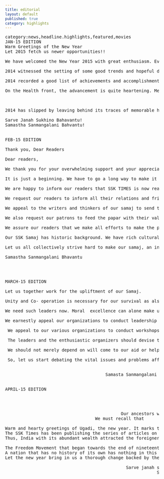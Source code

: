 ```yaml
---
title: editorial
layout: default
published: true
category: highlights
---
```

<pre>
category:news,headline.highlights,featured,movies
JAN-15 EDITION
Warm Greetings of the New Year
Let 2015 fetch us newer opportunities!!

We have welcomed the New Year 2015 with great enthusiasm. Every individual has his/her cherished hopes for a better tomorrow and for a better world. We have our collective day dreams too. The racial ill-will, hatred and mutual distrust of the nations and our inability to use the fruits of science solely for the welfare of mankind have led the apprehensions of fear about the future. Let us all wishfully hope that 2015 will pave the way for the world-peace and open up a stream of new enterprising opportunities for all of us. We have our responsibilities too. Hard work, sincerity of purpose and faith in ourselves is required. We shall redeem our pledge to serve our community with devotion and dedication.  Let us not loose faith in our mission to strive hard for the welfare of the mankind. 

2014 witnessed the setting of some good trends and hopeful developments in some spheres of life in the World as a whole. India witnessed some amazing developments that would reinforce the popular belief of the World that,India is the only hope for mankind's welfare. There were drastic administrative changes. The launching some new movements and projects has triggered new hopes and stirred enthusiasm in the masses. The new Union Government headed by Narendra Modi has proclaimed.Make in India's logan. The Swachch Bharat Abhiyan caught the imagination of people all over India and the entire nation showed enthusiastic response. This augurs well for our growing democracy as it has led to the voluntary participation of the public in the governmental programmes in the real sense of the term. The public trust in the government will lay a sound foundation for the successful implementation of the projects and programmes. The new fiscal approaches and policies, total computerization, the novel insurance facilities, �Bank accounts for all have instilled a new hope and this surely will pave way for the economic development and stability. 

2014 recorded a good list of achievements and accomplishments in various spheres,science, innovative technology, fine arts and sports and environmental protection. Our scientists successfully launched the Mangalayan spacecraft. Our own super smart Mars Orbiter Mission (MOM) dazzled the World by reaching the Mars on its very first attempt. And this feat is counted as one among 25 achievements of 2014. India won the covetous Nobel Peace Prize in 2014. Kudos to Kailash Satyarthi for all his earnest efforts and for raising the prestige of India in the comity of nations. 

On the Health front, the advancement is quite heartening. Medical facilities are being provided to the rural places of the country and the entire country is becoming health-conscious. The yogic associations and centres all around the country have been doing fairly well to awaken the people to become health-conscious. The television channels have been acting as catalysts of social change and our democracy is well on its way to become more and more maturer. In the field of sports, India shined considerably. Let us hope that India will continue to shine and do its best to become number one in the world.



2014 has slipped by leaving behind its traces of memorable happy events and happenings and its bitter memories. There were sexual harassments and atrocities and abuses on women and children, bombing explosions, the brutalities of the terrorists and horrible air crashes. Some social evils yet continue to pester us and we have to struggle hard to build the nation. In spite of the innumerable scaring problems, India is marching ahead with renewed confidence. It is all set to become a super power in the world sooner. We have to make this a reality and let us hope that 2015 will pile up achievements and advancements towards this goal. 

Sarve Janah Sukhino Bahavantu!
Samastha Sanmangalani Bahvantu!


FEB-15 EDITION

Thank you, Dear Readers 

Dear readers,

We thank you for your overwhelming support and your appreciation of the SSK TIMES. Hundreds of our readers have expressed their appreciations for starting the SSK TIMES.  Many have admired the layout and the news-content and the articles in the papar. Some have made the suggestions for the improvement of the papar. Some have praised our efforts in bringing out the issues neatly and flawlessly. We assure our dear readers responses and incorporate all good suggestions. 

It is just a beginning. We have to go a long way to make it a true representative of all our kiths and kins living in all parts of our nation. Right now, we are just happy with our infantile walk as our readers have been responding voluntarily and giving us the feedback of our performance. It is now merely a small step but there are indications that very soon we may be able to a big leap. The heaping letters, buzzing phone-calls from our readers have caused us to feel the sense of fulfillment of our endeavors. 

We are happy to inform our readers that SSK TIMES is now reaching over a thousand households of our people in the states of Maharastra, Andhra Pradesh, Tamil Nadu, Madhya Pradesh and Gujarat and some Metropolitan cities. We are striving hard to contact our people through our known acquaintances and the SSK Sangahas. We have to reach each home of our samaj and we appeal and request you all to communicate and convey the news and persuade our people to buy and read SSK TIMES regularly. The coverage now is growing in arithmetical progression and we have to make special and extra efforts to make it grow in geometrical progression. 

We request our readers to inform all their relations and friends living in other states our nation about the SSK TIMES and to inform the leaders of our samaj to send the news of their activities, functions and religious and cultural programmes to the SSK TIMES for publication. Photos and news may be sent to our email address. 

We appeal to the writers and thinkers of our samaj to send their articles, write ups and their opinions. As and when we get readers� responses, acolumn will be made a regular feature of the papar. 

We also request our patrons to feed the papar with their valuable advertisements and help us to march boldly and make this papar a national papar in the true sense of the term. 

We assure our readers that we make all efforts to make the papar an ambassador of good-will that helps to bring about a national integration of our same. 

Our SSK Samaj has historic background. We have rich cultural heritages. But our samaj is the beset with any grave social problems. The changing times have been posing new and novel challenges and we have to tackle them thoughtfully. We have to think of the problems that our community is facing and we have to think and act aloud. We request you to make our papar a platform or medium for expressing your ideas and views. 

Let us all collectively strive hard to make our samaj, an integrated force, a healthy and rich community and a big contributor in all fields and respects in the building up of our nation into a rich, powerful, happy India. 

Samastha Sanmangalani Bhavantu




MARCH-15 EDITION

Let us together work for the upliftment of our Samaj.

Unity and Co- operation is necessary for our survival as also for our development. This requires the enlargement of our vision. We need a broad outlook of life. We must shun our petty selfishness and greed and jealousy . We must try to appreciate others and their achievements. We must try to help others and lift others and motivate others. We must try to become the role-models for others. Mere money, power and position will not fetch us a position to advise others. If only what we say what we do and if only mean what we say, we become leaders.
    
We need such leaders now. Moral  excellence can alone make us leaders. The ssk samaj requires such leadership now to transform our samaj in to a solid part of the broader samaj of our country.
    
We earnestly appeal our organizations to conduct leadership camps, training sessions and workshops emphasizing the moral excellence in all out dealings, and in our interpersonal interactions.

 We appeal to our various organizations to conduct workshops  to lntegrate the skills that are required for the various vocations and jobs. We have to strive hard to enhance the levels of general competancy as part of the vocational training. The needs of the younger generations in empowering themselves to achieve success in the face of stiff competitions, should become our priority. If only we make concerted efforts in this regard, we can do the best services to our community.

 The leaders and the enthusiastic organizers should devise the priorities of the social services besides the religious functions; we also have to think of doing services to our community. We have to assertain the problems that afflict our community and make ourselves conscious of  the bogging issues. And that works like a magic. We must prepare the fertile ground for our younger generations to grow meaningfully and to the expected standards. Bring about an expected social change .

 We should not merely depend on will come to our aid or help, if we do not make an effort ourselves. If we have the determination to do something , we are sure to find a way of doing will turn out to be easy to accomplish if we go on with determination. All difficulties or obstacles melt before a strong will of a man. What is the use of a brain if it is not put to use Goddess  Durgamata  will come to our help only when we make an effort. 

 So, let us start debating the vital issues and problems afflicting our community today on the social and educational planes. We appeal to the connoisseurs of our samaj to air their views and remedies. We invite your opinions, responses.


                                       Samasta Sanmangalani Bhavantu.      


APRIL-15 EDITION


                                                            EDITORIAL

                                             Our ancestors were great  
                                   We must recall that 

Warm and hearty greetings of Ugadi, the new year. It marks the beginning of rejuvenation of nature and revitalization of its energies and strength. Every year Ugadi comes and it keeps on bringing new enthusiasm and novelty. We enjoy seeing nature wearing a new look, the vigor and beauty of greenery around us. We celebrate Ugadi with great pomp and enthusiasm and perform worship with devotion. We eat neem buds and joggery to remind ourselves that life is a mixture of bitter and sweet experiences. We have to accept all such experiences alike and retain our hopefulness happily. It is also an occasion to look back and view the achievements and make plans for the next year. The retrospection of how we have fared will help us to plan for the next year.  
The SSK Times has been publishing the series of articles on the history of our forefathers. Every member of the clan has to know his roots and derive inspiration. The knowledge of our history together with the history of India will make us strong individuals. Kshatriyas had been the great rulers, the visionaries of happy mankind and had built great empires which excelled in their achievements in all the fields of life. The contribution of our forefathers should help us to regain our inner strength. Our ancestors strove hard to build such empires where humanity bloomed fully; humanity developed its outlook on sound moral and spiritual principles; material life became happy; fine arts developed Spiritual attainments galored. In manufacture, India excelled on various fronts.
Thus, India with its abundant wealth attracted the foreigners and the invaders who rushed to become wealthy in India and conquered the country. The foreign rule eclipsed our vision, weakened our strength and vitality and cut-off our links with our glorious past.

The Freedom Movement that began towards the end of nineteenth century and gained momentum in the early twentieth century served us as an eye-opener. The educational system introduced by the British had put us in a very disadvantageous position. It was not a man-making education. It was merely and entirely a negative education. A negative education or any training based on negation is worse than death.
A nation that has no history of its own has nothing in this world. Out of the past is built the future. Look back, therefore as far as you can, drink deep of the eternal foundations that are behind and after that look forward, march forward and make India brighter, greater and much high higher than she ever was. Our ancestors were the builders of our nation. They were rulers who looked after the entire community. The more we study the past, the more glorious will be our future. The marvelous spiritual inheritance of our race is what a complete world-civilization is waiting for. Our ancestors were great. We must recall that.
Let the new year bring in us a thorough change backed by the vision of our glorious past. 

                                               Sarve janah sukhino bhavantu;
                                                           Shubha Mastu 





</pre>